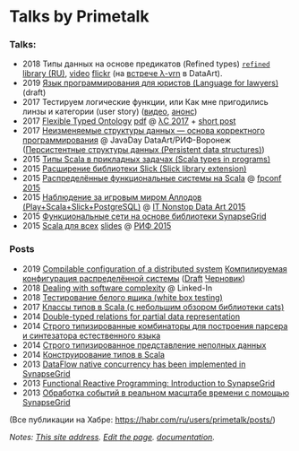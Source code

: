 # Talks by Primetalk

### Talks:

- 2018 Типы данных на основе предикатов (Refined types) [`refined` library (RU)](refined.html), [video](https://youtu.be/qpYI90b5k5Y) [flickr](https://www.flickr.com/photos/outsourcing/sets/72157704166482141) (на [встрече λ-vrn](https://www.dataart.ru/news/vstrecha-obnovlennogo-tekhnicheskogo-soobshestva-proshla-v-voronezhe/) в DataArt).
- 2019 [Язык программирования для юристов (Language for lawyers)](language-logic-en-notes.html) (draft)
- 2017 Тестируем логические функции, или Как мне пригодились линзы и категории (user story) ([видео](https://www.youtube.com/watch?v=ZoZY6dV_yOo), [анонс](https://dataart.ua/events/voronezh/scala-user-group-scalacheck-i-logicheskie-funktsii/))
- 2017 [Flexible Typed Ontology](https://www.youtube.com/watch?v=HFH9KC86klU&list=PL7DZ7q3nEWhx5bgmpAgqArzrh0pL-tc3P&index=64&t=0s) [pdf](https://github.com/Primetalk/talks/blob/master/typed-ontology-talk.pdf) @ [λC 2017](https://www.youtube.com/playlist?list=PL7DZ7q3nEWhx5bgmpAgqArzrh0pL-tc3P) + [short post](http://synapse-grid.primetalk.ru/2017/12/flexible-typed-ontology-applications.html) 
- 2017 [Неизменяемые структуры данных — основа корректного программирования](https://www.youtube.com/watch?v=6-YvDjE773M) @ JavaDay DataArt/РИФ-Воронеж ([Персистентные структуры данных (Persistent data structures)](persistent-data-talk.html))
- 2015 [Типы Scala в прикладных задачах (Scala types in programs)](types.html)
- 2015 [Расширение библиотеки Slick (Slick library extension)](https://www.slideshare.net/zhizhelev/slick-45835871)
- 2015 [Распределённые функциональные системы на Scala](https://www.youtube.com/watch?v=Zfy1z7-n25U) @ [fpconf 2015](http://fpconf.ru/2015.html)
- 2015 [Наблюдение за игровым миром Аллодов (Play+Scala+Slick+PostgreSQL)](https://www.slideshare.net/ittalk/playscalaslickpostgresql) @ [IT Nonstop Data Art 2015](https://2015.it-nonstop.net/city/voronezh)
- 2015 [Функциональные сети на основе библиотеки SynapseGrid](https://www.slideshare.net/zhizhelev/synapsegrid)
- 2015 [Scala для всех](https://www.youtube.com/watch?v=9DfOzfgQeaE) [slides](https://www.slideshare.net/zhizhelev/scala-2015-52684992) @ [РИФ 2015](http://2015.rifvrn.ru/program)

### Posts

- 2019 [Compilable configuration of a distributed system](https://habr.com/ru/company/primetalk/blog/447690/) [Компилируемая конфигурация распределённой системы](https://habr.com/ru/company/primetalk/blog/447694/) ([Draft](https://github.com/Primetalk/talks/blob/master/config/compilable-config.md) [Черновик](https://github.com/Primetalk/talks/blob/master/config/compilable-config-ru.md))
- 2018 [Dealing with software complexity](https://www.linkedin.com/pulse/dealing-software-complexity-%D0%B0%D1%80%D1%81%D0%B5%D0%BD%D0%B8%D0%B9-%D0%B6%D0%B8%D0%B6%D0%B5%D0%BB%D0%B5%D0%B2/) @ Linked-In
- 2018 [Тестирование белого ящика (white box testing)](https://habr.com/post/422283/)
- 2017 [Классы типов в Scala (с небольшим обзором библиотеки cats)](https://habr.com/ru/post/318960/)
- 2014 [Double-typed relations for partial data representation](http://synapse-grid.primetalk.ru/2014/07/double-typed-relations-for-partial-data.html)
- 2014 [Строго типизированные комбинаторы для построения парсера и синтезатора естественного языка](https://habr.com/ru/company/primetalk/blog/241567/)
- 2014 [Строго типизированное представление неполных данных](https://habr.com/ru/post/229035/)
- 2014 [Конструирование типов в Scala](https://habr.com/ru/post/222553/)
- 2013 [DataFlow native concurrency has been implemented in SynapseGrid](http://synapse-grid.primetalk.ru/2013/10/dataflow-native-concurrency-has-been.html)
- 2013 [Functional Reactive Programming: Introduction to SynapseGrid](http://synapse-grid.primetalk.ru/2013/09/functional-reactive-programming.html)
- 2013 [Обработка событий в реальном масштабе времени с помощью SynapseGrid](https://habr.com/ru/company/primetalk/blog/204596/)

(Все публикации на Хабре: https://habr.com/ru/users/primetalk/posts/)

*Notes: [This site address](https://primetalk.github.io/talks/). [Edit the page](https://github.com/Primetalk/talks/edit/master/README.md). [documentation](https://help.github.com/categories/github-pages-basics/).*
